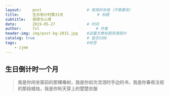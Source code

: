 ```yaml
---
layout:     post   				    # 使用的布局（不需要改）
title:      生日倒计时第31天 				# 标题
subtitle:   感想与心得
date:       2019-05-27 				# 时间
author:     fxl 						# 作者
header-img: img/post-bg-2015.jpg 	#这篇文章标题背景图片
catalog: true 						# 是否归档
tags:								#标签
    - zjmm
---
```

## 生日倒计时一个月
>我是你闲坐窗前的那棵橡树，我是你初次流泪时手边的书，我是你春夜注视的那段蜡烛，我是你秋天穿上的楚楚衣服
